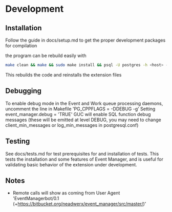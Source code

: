 # Development

## Installation

Follow the guide in docs/setup.md to get the proper development packages for compilation

the program can be rebuild easily with
```bash
make clean && make && sudo make install && psql -U postgres -h <host> -p 5432 -d <dbname> -c 'DROP EXTENSION IF EXISTS event_manager; CREATE EXTENSION event_manager;'
```
This rebuilds the code and reinstalls the extension files

## Debugging

To enable debug mode in the Event and Work queue processing daemons, uncomment the line in Makefile 'PG_CPPFLAGS = -DDEBUG -g'
Setting event_manager.debug = 'TRUE' GUC will enable SQL function debug messages (these will be emitted at level DEBUG, you may need to change client_min_messages or log_min_messages in postgresql.conf)
 

## Testing

See docs/tests.md for test prerequisites for and installation of tests. This tests the installation and some features of Event Manager, and is useful for validating basic behavior of the extension under development.

## Notes

* Remote calls will show as coming from User Agent 'EventManagerbot/0.1 (+https://bitbucket.org/neadwerx/event_manager/src/master/)'

